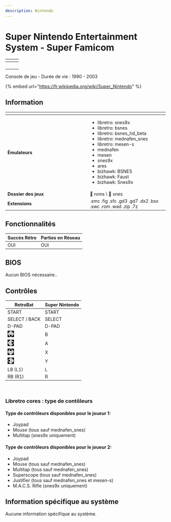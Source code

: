```yaml
---
description: Nintendo
---
```


# Super Nintendo Entertainment System - Super Famicom

<table data-header-hidden><thead><tr><th></th><th></th><th data-hidden></th></tr></thead><tbody><tr><td><img src="https://i.imgur.com/inZ65eS.png" alt="" data-size="original"></td><td><img src="https://i.imgur.com/fcfmfq4.png" alt="" data-size="original"></td><td></td></tr></tbody></table>

Console de jeu - Durée de vie : 1990 - 2003

{% embed url="https://fr.wikipedia.org/wiki/Super_Nintendo" %}

## Information

<table data-header-hidden><thead><tr><th width="245"></th><th></th></tr></thead><tbody><tr><td><strong>Émulateurs</strong></td><td><ul><li>libretro: snes9x</li><li>libretro: bsnes</li><li>libretro: bsnes_hd_beta</li><li>libretro: mednafen_snes</li><li>libretro: mesen-s</li><li>mednafen</li><li>mesen</li><li>snes9x</li><li>ares</li><li>bizhawk: BSNES</li><li>bizhawk: Faust</li><li>bizhawk: Snes9x</li></ul></td></tr><tr><td><strong>Dossier des jeux</strong></td><td><span data-gb-custom-inline data-tag="emoji" data-code="1f4c1">📁</span> roms \ <span data-gb-custom-inline data-tag="emoji" data-code="1f4c2">📂</span> snes</td></tr><tr><td><strong>Extensions</strong></td><td>.smc .fig .sfc .gd3 .gd7 .dx2 .bsx .swc .rom .wad .zip .7z</td></tr></tbody></table>

## Fonctionnalités

| Succès Rétro | Parties en Réseau |
| ------------ | ----------------- |
| OUI          | OUI               |

## BIOS

Aucun BIOS nécessaire..

## Contrôles

| RetroBat                                                                           | Super Nintendo |
| ---------------------------------------------------------------------------------- | -------------- |
| START                                                                              | START          |
| SELECT / BACK                                                                      | SELECT         |
| D-PAD                                                                              | D-PAD          |
| ![A](<../../../../.gitbook/assets/image (19).png>)                                 | B              |
| ![B](<../../../../.gitbook/assets/image (6).png>)                                  | A              |
| <img src="../../../../.gitbook/assets/image (34).png" alt="" data-size="original"> | X              |
| <img src="../../../../.gitbook/assets/image (32).png" alt="" data-size="line">     | Y              |
| LB (L1)                                                                            | L              |
| RB (R1)                                                                            | R              |

<figure><img src="https://i.imgur.com/bJOE7jD.png" alt=""><figcaption></figcaption></figure>

### Libretro cores : type de contôleurs

#### &#x20;Type de contrôleurs disponibles pour le joueur 1:

* Joypad
* Mouse (tous sauf mednafen\_snes)
* Multitap (snes9x uniquement)

#### Type de contrôleurs disponibles pour le joueur 2:

* Joypad
* Mouse (tous sauf mednafen\_snes)
* Multitap (tous sauf mednafen\_snes)
* Superscope (tous sauf mednafen\_snes)
* Justifier (tous sauf mednafen\_snes et mesen-s)
* M.A.C.S. Rifle (snes9x uniquement)

## Information spécifique au système

Aucune information spécifique au système.
